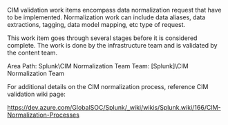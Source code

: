 CIM validation work items encompass data normalization request that have to be implemented. Normalization work can include data aliases, data extractions, tagging, data model mapping, etc type of request. 

This work item goes through several stages before it is considered complete. The work is done by the infrastructure team and is validated by the content team. 

Area Path: Splunk\CIM Normalization Team
Team: [Splunk]\CIM Normalization Team

For additional details on the CIM normalization process, reference CIM validation wiki page:

https://dev.azure.com/GlobalSOC/Splunk/_wiki/wikis/Splunk.wiki/166/CIM-Normalization-Processes